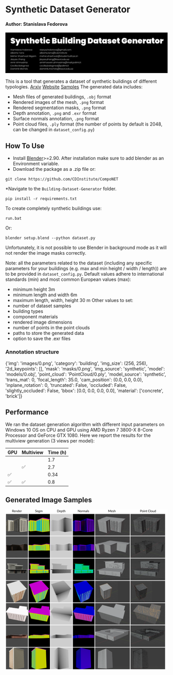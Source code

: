 # Synthetic Dataset Generator
#### Author: Stanislava Fedorova
<img src="imgs/illustration1.gif" width="1000"/>

This is a tool that generates a dataset of synthetic buildings of different typologies. 
[Arxiv](https://arxiv.org/pdf/2104.12564v1.pdf) [Website](https://cdinstitute.github.io/Building-Dataset-Generator/) [Samples](https://drive.google.com/drive/folders/1_D9nuNd9VXjzdqMoKIqrET7yiq21uZv6?usp=sharing)
The generated data includes:

* Mesh files of generated buildings, ```.obj``` format
* Rendered images of the mesh, ```.png``` format
* Rendered segmentation masks, ```.png``` format
* Depth annotation, ```.png``` and  ```.exr``` format
* Surface normals annotation, ```.png``` format
* Point cloud files, ```.ply``` format (the number of points by default is 2048, can be changed in ```dataset_config.py```)

## How To Use

* Install [Blender](https://www.blender.org/download/)>=2.90. After installation make sure to add blender as an Environment variable. 
* Download the package as a .zip file or:
```
git clone https://github.com/CDInstitute/CompoNET
```
*Navigate to the ```Building-Dataset-Generator``` folder.
```
pip install -r requirements.txt
```

To create completely synthetic buildings use:

```
run.bat
```

Or:

```
blender setup.blend --python dataset.py
```

Unfortunately, it is not possible to use Blender in background mode as it will not render the image masks correctly.

Note:
all the parameters related to the dataset (including any specific parameters for your buildings (e.g. max and min height / width / length)) are to be provided in ```dataset_config.py```. Default values adhere to international standards (min) and most common European values (max):

* minimum height 3m
* minimum length and width 6m
* maximum length, width, height 30 m
Other values to set:
* number of dataset samples
* building types
* component materials
* rendered image dimensions
* number of points in the point clouds
* paths to store the generated data
* option to save the .exr files

### Annotation structure

{'img': 'images/0.png',
 'category': 'building',
'img_size': (256, 256),
'2d_keypoints': [],
'mask': 'masks/0.png',
 'img_source': 'synthetic',
 'model':  'models/0.obj',
 'point_cloud': 'PointCloud/0.ply',
 'model_source': 'synthetic',
 'trans_mat': 0,
 'focal_length': 35.0,
 'cam_position': (0.0, 0.0, 0.0),
 'inplane_rotation': 0,
 'truncated': False,
 'occluded': False,
 'slightly_occluded': False,
 'bbox': [0.0, 0.0, 0.0, 0.0],
 'material': ['concrete', 'brick']}

## Performance

We ran the dataset generation algorithm with different input parameters on Windows 10 OS on CPU and GPU using AMD Ryzen 7 3800-X 8-Core Processor and GeForce GTX 1080.
Here we report the results for the multiview generation (3 views per model):

| GPU | Multiview | Time (h) |
| ------------- | ------------- | ------------- |
|   |   |  1.7 |
|   | :white_check_mark:  |  2.7 |
|  :white_check_mark:  |  | 0.34  |
|  :white_check_mark:  | :white_check_mark: | 0.8  |


## Generated Image Samples

<img src="imgs/appendix.png" width="1000"/>
